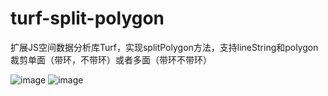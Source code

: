 # turf-split-polygon
扩展JS空间数据分析库Turf，实现splitPolygon方法，支持lineString和polygon裁剪单面（带环，不带环）或者多面（带环不带环）



![image](https://github.com/IsabellaCHY/turf-split-polygon/blob/master/images/old.png)
![image](https://github.com/IsabellaCHY/turf-split-polygon/blob/master/images/new.png)
